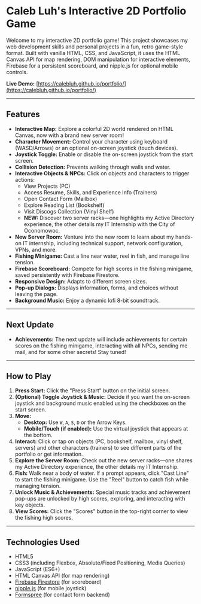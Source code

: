 # Caleb Luh's Interactive 2D Portfolio Game

Welcome to my interactive 2D portfolio game! This project showcases my web development skills and personal projects in a fun, retro game-style format. Built with vanilla HTML, CSS, and JavaScript, it uses the HTML Canvas API for map rendering, DOM manipulation for interactive elements, Firebase for a persistent scoreboard, and nipple.js for optional mobile controls.

**Live Demo:** [https://calebluh.github.io/portfolio/](https://calebluh.github.io/portfolio/)

---

## Features

* **Interactive Map:** Explore a colorful 2D world rendered on HTML Canvas, now with a brand new server room!
* **Character Movement:** Control your character using keyboard (WASD/Arrows) or an optional on-screen joystick (touch devices).
* **Joystick Toggle:** Enable or disable the on-screen joystick from the start screen.
* **Collision Detection:** Prevents walking through walls and water.
* **Interactive Objects & NPCs:** Click on objects and characters to trigger actions:
    * View Projects (PC)
    * Access Resume, Skills, and Experience Info (Trainers)
    * Open Contact Form (Mailbox)
    * Explore Reading List (Bookshelf)
    * Visit Discogs Collection (Vinyl Shelf)
    * **NEW:** Discover two server racks—one highlights my Active Directory experience, the other details my IT Internship with the City of Oconomowoc.
* **New Server Room:** Venture into the new room to learn about my hands-on IT internship, including technical support, network configuration, VPNs, and more.
* **Fishing Minigame:** Cast a line near water, reel in fish, and manage line tension.
* **Firebase Scoreboard:** Compete for high scores in the fishing minigame, saved persistently with Firebase Firestore.
* **Responsive Design:** Adapts to different screen sizes.
* **Pop-up Dialogs:** Displays information, forms, and choices without leaving the page.
* **Background Music:** Enjoy a dynamic lofi 8-bit soundtrack.

---

## Next Update
* **Achievements:** The next update will include achievements for certain scores on the fishing minigame, interacting with all NPCs, sending me mail, and for some other secrets! Stay tuned!

---

## How to Play

1. **Press Start:** Click the "Press Start" button on the initial screen.
2. **(Optional) Toggle Joystick & Music:** Decide if you want the on-screen joystick and background music enabled using the checkboxes on the start screen.
3. **Move:**
    * **Desktop:** Use `W`, `A`, `S`, `D` or the Arrow Keys.
    * **Mobile/Touch (if enabled):** Use the virtual joystick that appears at the bottom.
4. **Interact:** Click or tap on objects (PC, bookshelf, mailbox, vinyl shelf, servers) and other characters (trainers) to see different parts of the portfolio or get information.
5. **Explore the Server Room:** Check out the new server racks—one shares my Active Directory experience, the other details my IT Internship.
6. **Fish:** Walk near a body of water. If a prompt appears, click "Cast Line" to start the fishing minigame. Use the "Reel" button to catch fish while managing tension.
7. **Unlock Music & Achievements:** Special music tracks and achievement pop-ups are unlocked by high scores, exploring, and interacting with key objects.
8. **View Scores:** Click the "Scores" button in the top-right corner to view the fishing high scores.

---

## Technologies Used

* HTML5
* CSS3 (including Flexbox, Absolute/Fixed Positioning, Media Queries)
* JavaScript (ES6+)
* HTML Canvas API (for map rendering)
* [Firebase Firestore](https://firebase.google.com/docs/firestore) (for scoreboard)
* [nipple.js](https://github.com/yoannmoinet/nipplejs) (for mobile joystick)
* [Formspree](https://formspree.io/) (for contact form backend)